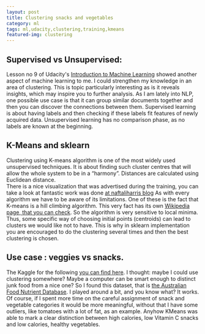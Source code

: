 ```yaml
---
layout: post
title: Clustering snacks and vegetables
category: ml
tags: ml,udacity,clustering,training,kmeans
featured-img: clustering
---
```


## Supervised vs Unsupervised:
Lesson no 9 of Udacity's [Introduction to Machine Learning](https://eu.udacity.com/course/intro-to-machine-learning--ud120) showed another aspect of machine learning to me.  I could strengthen my knowledge in an area of clustering.  This is topic particularly interesting as is it reveals insights, which may inspire you to further analysis.  As I am lately into NLP, one possible use case is that it can group similar documents together and then you can discover the connections between them.  Supervised learning is about having labels and then checking if these labels fit features of newly acquired data.  Unsupervised learning has no comparison phase, as no labels are known at the beginning.  
## K-Means and sklearn
Clustering using K-means algorithm is one of the most widely used unsupervised techniques.  It is about finding such cluster centres that will allow the whole system to be in a “harmony”.  Distances are calculated using Euclidean distance.  
There is a nice visualization that was advertised during the training, you can take a look at fantastic work was done [at naftaliharris blog]( https://www.naftaliharris.com/blog/visualizing-k-means-clustering/)
As with every algorithm we have to be aware of its limitations.  One of these is the fact that K-means is a hill climbing algorithm.  This very fact has its own [Wikipedia page, that you can check]( https://en.wikipedia.org/wiki/Hill_climbing).  So the algorithm is very sensitive to local minima.  Thus, some specific way of choosing initial points (centroids) can lead to clusters we would like not to have.  This is why in sklearn implementation you are encouraged to do the clustering several times and then the best clustering is chosen.
## Use case : veggies vs snacks.
The Kaggle for the following [you can find here]( https://www.kaggle.com/panlukaszk/vegetables-vs-snacks).  I thought: maybe I could use clustering somewhere?  Maybe a computer can be smart enough to distinct junk food from a nice one? So I found this dataset, that is [the Australian Food Nutrient Database]( http://www.foodstandards.gov.au/science/monitoringnutrients/ausnut/ausnutdatafiles/Pages/foodnutrient.aspx).   I played around a bit, and you know what?  It works.  Of course, if I spent more time on the careful assignment of snack and vegetable categories it would be more meaningful, without that I have some outliers, like tomatoes with a lot of fat, as an example.  Anyhow KMeans was able to mark a clear distinction between high calories, low Vitamin C snacks and low calories, healthy vegetables.